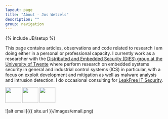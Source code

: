 ```yaml
---
layout: page
title: "About - Jos Wetzels"
description: ""
group: navigation
---
```

{% include JB/setup %}

This page contains articles, observations and code related to research i am doing either in a personal or professional capacity. I currently work as a researcher with the [Distributed and Embedded Security (DIES) group at the University of Twente](http://dies.ewi.utwente.nl/) where perform research on embedded systems security in general and industrial control systems (ICS) in particular, with a focus on exploit development and mitigation as well as malware analysis and intrusion detection. I do occasional consulting for [LeakFree IT Security](http://www.leakfree.nl/).

[<img src="http://samvartaka.github.io/images/twitter.png" width="50" height="50">](https://twitter.com/s4mvartaka) [<img src="http://samvartaka.github.io/images/github.png" width="50" height="50">](https://github.com/samvartaka) [<img src="http://samvartaka.github.io/images/key.png" width="50" height="50">](http://samvartaka.github.io/algm_wetzels_gmail_com_0x1BC06DC3_pub.asc)

![alt email]({{ site.url }}/images/email.png)
